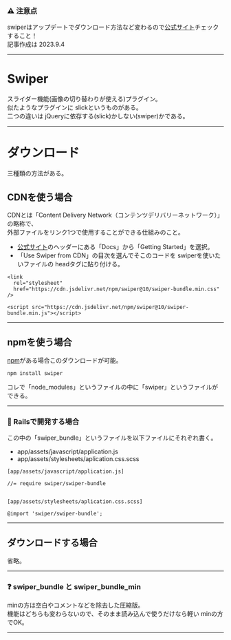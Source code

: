 ### ⚠️ 注意点
swiperはアップデートでダウンロード方法など変わるので[公式サイト](https://swiperjs.com/)チェックすること！  
記事作成は 2023.9.4
***

# Swiper
スライダー機能(画像の切り替わりが使える)プラグイン。  
似たようなプラグインに slickというものがある。  
二つの違いは jQueryに依存する(slick)かしない(swiper)かである。
***

# ダウンロード
三種類の方法がある。

## CDNを使う場合
CDNとは「Content Delivery Network（コンテンツデリバリーネットワーク）」の略称で、  
外部ファイルをリンク1つで使用することができる仕組みのこと。  
  
- [公式サイト](https://swiperjs.com/)のヘッダーにある「Docs」から「Getting Started」を選択。
- 「Use Swiper from CDN」の目次を選んでそこのコードを swiperを使いたいファイルの headタグに貼り付ける。
~~~
<link
  rel="stylesheet"
  href="https://cdn.jsdelivr.net/npm/swiper@10/swiper-bundle.min.css"
/>

<script src="https://cdn.jsdelivr.net/npm/swiper@10/swiper-bundle.min.js"></script>
~~~
***

## npmを使う場合　
[npm](https://github.com/Tarara33/TIL/blob/main/%E7%92%B0%E5%A2%83%E6%A7%8B%E7%AF%89%E7%B3%BB/Node.js.md)がある場合このダウンロードが可能。    
~~~
npm install swiper
~~~
コレで「node_modules」というファイルの中に「swiper」というファイルができる。
***

### 🚃 Railsで開発する場合
この中の「swiper_bundle」というファイルを以下ファイルにそれぞれ書く。  
- app/assets/javascript/application.js  
- app/assets/stylesheets/aplication.css.scss  
~~~
[app/assets/javascript/application.js]

//= require swiper/swiper-bundle


[app/assets/stylesheets/aplication.css.scss]

@import 'swiper/swiper-bundle';
~~~
***

## ダウンロードする場合
省略。
***

### ❓ swiper_bundle と swiper_bundle_min
minの方は空白やコメントなどを除去した圧縮版。  
機能はどちらも変わらないので、そのまま読み込んで使うだけなら軽い minの方でOK。
***

